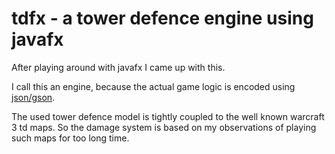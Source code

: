 tdfx - a tower defence engine using javafx
====

After playing around with javafx I came up with this.

I call this an engine, because the actual game logic is encoded using [json/gson](https://code.google.com/p/google-gson/).

The used tower defence model is tightly coupled to the well known warcraft 3 td maps. So the damage system is based on my observations of playing such maps for too long time.



